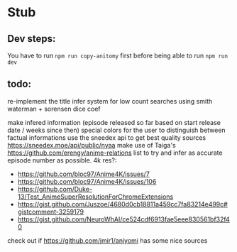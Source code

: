 # Stub


## Dev steps:

You have to run `npm run copy-anitomy` first before being able to run `npm run dev`





## todo:
re-implement the title infer system for low count searches using smith waterman + sorensen dice coef

make infered information (episode released so far based on start release date / weeks since then) special colors for the user to distinguish between factual informations
use the sneedex api to get best quality sources https://sneedex.moe/api/public/nyaa
make use of Taiga's https://github.com/erengy/anime-relations list to try and infer as accurate episode number as possible.
4k res?: 
- https://github.com/bloc97/Anime4K/issues/7
- https://github.com/bloc97/Anime4K/issues/106
- https://github.com/Duke-13/Test_AnimeSuperResolutionForChromeExtensions
- https://gist.github.com/Juszoe/4680d0cb18811a459cc7fa83214e499c#gistcomment-3259179
- https://gist.github.com/NeuroWhAI/ce524cdf6913fae5eee830561bf32f40

check out if https://github.com/jmir1/aniyomi has some nice sources
